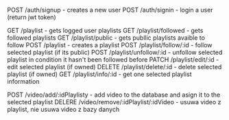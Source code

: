 
POST    /auth/signup           	            -  creates a new user
POST    /auth/signin          	            -  login a user (return jwt token)

GET     /playlist    		                -  gets logged user playlists
GET     /playlist/followed 		            -  gets followed playlists
GET     /playlist/public   		            -  gets publlic playlists avaible to follow
POST    /playlist   		                -  creates a playlist
POST    /playlist/follow/:id                -  follow selected playlist (if its public)
POST    /playlist/unfollow/:id	            -  unfollow selected playlist in condition it hasn't been followed before
PATCH   /playlist/edit/:id                  -  edit selected playlist (if owned)
DELETE  /playlist/delete/:id                -  delete selected playlist (if owned)
GET     /playlist/info/:id                  -  get one selected playlist information

POST    /video/add/:idPlaylisty             -  add video to the database and asign it to the selected playlist 
DELERE /video/remove/:idPlaylist/:idVideo   - usuwa video z playlist, nie usuwa video z bazy danych